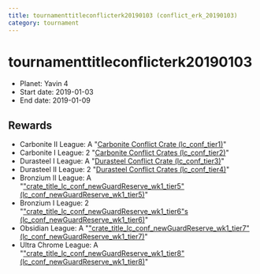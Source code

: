 ```yaml
---
title: tournamenttitleconflicterk20190103 (conflict_erk_20190103)
category: tournament
---
```

# tournamenttitleconflicterk20190103

  * Planet: Yavin 4
  * Start date: 2019-01-03
  * End date: 2019-01-09

## Rewards

  * Carbonite II League: A "[Carbonite Conflict Crate (lc_conf_tier1)](lc_conf_tier1.html)"
  * Carbonite I League: 2 "[Carbonite Conflict Crates (lc_conf_tier2)](lc_conf_tier2.html)"
  * Durasteel I League: A "[Durasteel Conflict Crate (lc_conf_tier3)](lc_conf_tier3.html)"
  * Durasteel II League: 2 "[Durasteel Conflict Crates (lc_conf_tier4)](lc_conf_tier4.html)"
  * Bronzium II League: A "["crate_title_lc_conf_newGuardReserve_wk1_tier5" (lc_conf_newGuardReserve_wk1_tier5)](lc_conf_newGuardReserve_wk1_tier5.html)"
  * Bronzium I League: 2 "["crate_title_lc_conf_newGuardReserve_wk1_tier6"s (lc_conf_newGuardReserve_wk1_tier6)](lc_conf_newGuardReserve_wk1_tier6.html)"
  * Obsidian League: A "["crate_title_lc_conf_newGuardReserve_wk1_tier7" (lc_conf_newGuardReserve_wk1_tier7)](lc_conf_newGuardReserve_wk1_tier7.html)"
  * Ultra Chrome League: A "["crate_title_lc_conf_newGuardReserve_wk1_tier8" (lc_conf_newGuardReserve_wk1_tier8)](lc_conf_newGuardReserve_wk1_tier8.html)"
